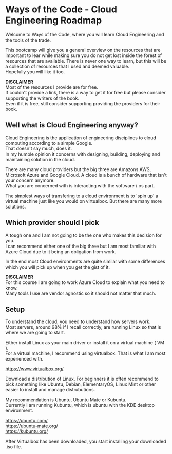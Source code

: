 # Ways of the Code - Cloud Engineering Roadmap   
   
Welcome to Ways of the Code, where you will learn Cloud Engineering and the tools of the trade.   
   
This bootcamp will give you a general overview on the resources that are important to lear while making sure you do not get lost inside the forest of resources that are available. There is never one way to learn, but this will be a collection of resources that I used and deemed valuable.    
Hopefully you will like it too.   
   
__DISCLAIMER__   
Most of the resources I provide are for free.   
If couldn't provide a link, there is a way to get it for free but please consider supporting the writers of the book.   
Even if it is free, still consider supporting providing the providers for their book.   
   
## Well what is Cloud Engineering anyway?   
   
Cloud Engineering is the application of engineering disciplines to cloud computing according to a simple Google.   
That doesn't say much, does it.   
In my humble opinion it concerns with designing, building, deploying and maintaining solution in the cloud.    
   
There are many cloud providers but the big three are Amazons AWS, Microsoft Azure and Google Cloud. A cloud is a bunch of hardware that isn't your concern anymore.   
What you are concerned with is interacting with the software / os part.   
   
The simplest ways of transfering to a cloud environment is to 'spin up' a virtual machine just like you would on virtualbox. But there are many more solutions.   
   
## Which provider should I pick   
   
A tough one and I am not going to be the one who makes this decision for you.   
I can recommend either one of the big three but I am most familiar with Azure Cloud due to it being an obligation from work.    
   
In the end most Cloud environments are quite similar with some differences which you will pick up when you get the gist of it.   
   
__DISCLAIMER__   
For this course I am going to work Azure Cloud to explain what you need to know.   
Many tools I use are vendor agnostic so it should not matter that much.   
   
## Setup   
   
To understand the cloud, you need to understand how servers work.   
Most servers, around 98% if I recall correctly, are running Linux so that is where we are going to start.    
   
Either install Linux as your main driver or install it on a virtual machine ( VM ).   
For a virtual machine, I recommend using virtualbox. That is what I am most experienced with.    
   
https://www.virtualbox.org/    
   
Download a distribution of Linux. For beginners it is often recommend to pick something like Ubuntu, Debian, ElementaryOS, Linux Mint or other easier to install and manage distrubutions.    
   
My recommendation is Ubuntu, Ubuntu Mate or Kubuntu.   
Currently I am running Kubuntu, which is ubuntu with the KDE desktop environment.    
   
https://ubuntu.com/   
https://ubuntu-mate.org/   
https://kubuntu.org/   
   
After Virtualbox has been downloaded, you start installing your downloaded .iso file.   
   
   
